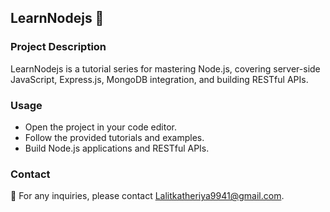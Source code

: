 ## LearnNodejs 🚀

### Project Description
LearnNodejs is a tutorial series for mastering Node.js, covering server-side JavaScript, Express.js, MongoDB integration, and building RESTful APIs.

### Usage
- Open the project in your code editor.
- Follow the provided tutorials and examples.
- Build Node.js applications and RESTful APIs.

### Contact
📧 For any inquiries, please contact Lalitkatheriya9941@gmail.com.



